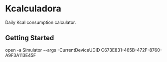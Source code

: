 # Kcalculadora

Daily Kcal consumption calculator.

## Getting Started

open -a Simulator --args -CurrentDeviceUDID C673E831-465B-472F-8760-A9F3A113E45F
